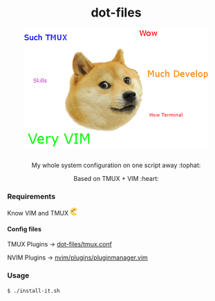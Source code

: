<h1 align="center">dot-files</h1>

<div align="center">
  <img src="/img/logo.png" />
</div>

<br>

<div align="center">
  <p>My whole system configuration on one script away :tophat:</p>

  </p>Based on TMUX + VIM :heart:</p>
</div>

### Requirements

Know VIM and TMUX <img height="18px" width="18px" src="/img/pacman.png" />

#### Config files

TMUX Plugins -> [dot-files/tmux.conf](/dot-files/tmux.conf)

NVIM Plugins -> [nvim/plugins/pluginmanager.vim](/nvim/plugins/pluginmanager.vim)

### Usage

```bash
$ ./install-it.sh
```

